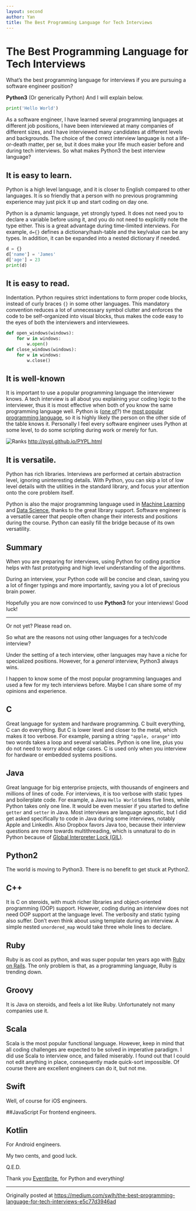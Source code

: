 ```yaml
---
layout: second
author: Yan
title: The Best Programming Language for Tech Interviews
---
```

# The Best Programming Language for Tech Interviews

What’s the best programming language for interviews if you are pursuing a software engineer position?

**Python3** (Or generically Python) And I will explain below.

```python
print('Hello World')
```

As a software engineer, I have learned several programming languages at different job positions, I have been interviewed at many companies of different sizes, and I have interviewed many candidates at different levels and backgrounds. The choice of the correct interview language is not a life-or-death matter, per se, but it does make your life much easier before and during tech interviews. So what makes Python3 the best interview language?

## It is easy to learn.

Python is a high level language, and it is closer to English compared to other languages. It is so friendly that a person with no previous programming experience may just pick it up and start coding on day one.

Python is a dynamic language, yet strongly typed. It does not need you to declare a variable before using it, and you do not need to explicitly note the type either. This is a great advantage during time-limited interviews. For example, `d={}` defines a dictionary/hash-table and the key/value can be any types. In addition, it can be expanded into a nested dictionary if needed.
```python
d = {}
d['name'] = 'James'
d['age'] = 23
print(d)
```
## It is easy to read.
Indentation.
Python requires strict indentations to form proper code blocks, instead of curly braces `{}` in some other languages. This mandatory convention reduces a lot of unnecessary symbol clutter and enforces the code to be self-organized into visual blocks, thus makes the code easy to the eyes of both the interviewers and interviewees.
```python
def open_windows(windows):
    for w in windows:
        w.open()
def close_windows(windows):
    for w in windows:
        w.close()
```
## It is well-known
It is important to use a popular programming language the interviewer knows. A tech interview is all about you explaining your coding logic to the interviewer, thus it is most effective when both of you know the same programming language well. Python is ([one of](https://www.tiobe.com/tiobe-index/)?) the [most popular programming language](https://pypl.github.io/PYPL.html), so it is highly likely the person on the other side of the table knows it. Personally I feel every software engineer uses Python at some level, to do some scripting during work or merely for fun.

![Ranks](https://miro.medium.com/v2/resize:fit:1400/format:webp/1*_wSvYKsS4rlJekVx2DBr-w.png)
http://pypl.github.io/PYPL.html

## It is versatile.
Python has rich libraries.
Interviews are performed at certain abstraction level, ignoring uninteresting details. With Python, you can skip a lot of low level details with the utilities in the standard library, and focus your attention onto the core problem itself.

Python is also the major programming language used in [Machine Learning](http://ivyproschool.com/blog/2017/08/21/why-python-is-the-preferred-language-for-machine-learning/) and [Data Science](https://www.cbtnuggets.com/blog/technology/data/why-data-scientists-love-python), thanks to the great library support. Software engineer is a versatile career that people often change their interests and positions during the course. Python can easily fill the bridge because of its own versatility.

## Summary
When you are preparing for interviews, using Python for coding practice helps with fast prototyping and high level understanding of the algorithms.

During an interview, your Python code will be concise and clean, saving you a lot of finger typings and more importantly, saving you a lot of precious brain power.

Hopefully you are now convinced to use **Python3** for your interviews! Good luck!

---

Or not yet? Please read on.

So what are the reasons not using other languages for a tech/code interview?

Under the setting of a tech interview, other languages may have a niche for specialized positions. However, for a _general_ interview, Python3 always wins.

I happen to know some of the most popular programming languages and used a few for my tech interviews before. Maybe I can share some of my opinions and experience.

## C
Great language for system and hardware programming. C built everything, C can do everything. But C is lower level and closer to the metal, which makes it too verbose. For example, parsing a string `"apple, orange"` into two words takes a loop and several variables. Python is one line, plus you do not need to worry about edge cases. C is used only when you interview for hardware or embedded systems positions.

## Java
Great language for big enterprise projects, with thousands of engineers and millions of lines of code. For interviews, it is too verbose with static types and boilerplate code. For example, a Java `Hello World` takes five lines, while Python takes only one line. It would be even messier if you started to define `getter` and `setter` in Java.
Most interviews are language agnostic, but I did get asked specifically to code in Java during some interviews, notably Apple and LinkedIn. Also Dropbox favors Java too, because their interview questions are more towards multithreading, which is unnatural to do in Python because of [Global Interpreter Lock (GIL)](https://wiki.python.org/moin/GlobalInterpreterLock).

## Python2
The world is moving to Python3. There is no benefit to get stuck at Python2.

## C++
It is C on steroids, with much richer libraries and object-oriented programming (OOP) support. However, coding during an interview does not need OOP support at the language level. The verbosity and static typing also suffer. Don’t even think about using template during an interview. A simple nested `unordered_map` would take three whole lines to declare.

## Ruby
Ruby is as cool as python, and was super popular ten years ago with [Ruby on Rails](https://www.netguru.com/blog/is-ruby-on-rails-dead). The only problem is that, as a programming language, Ruby is trending down.

## Groovy
It is Java on steroids, and feels a lot like Ruby. Unfortunately not many companies use it.

## Scala
Scala is the most popular functional language. However, keep in mind that all coding challenges are expected to be solved in imperative paradigm. I did use Scala to interview once, and failed miserably. I found out that I could not edit anything in place, consequently made quick-sort impossible. Of course there are excellent engineers can do it, but not me.

## Swift
Well, of course for iOS engineers.

##JavaScript
For frontend engineers.

## Kotlin
For Android engineers.

My two cents, and good luck.

Q.E.D.

Thank you [Eventbrite](https://www.linkedin.com/company/eventbrite/), for Python and everything!

----
Originally posted at https://medium.com/swlh/the-best-programming-language-for-tech-interviews-e5c77d3946ad
